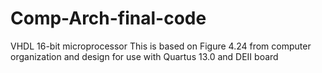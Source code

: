 # Comp-Arch-final-code
VHDL 16-bit microprocessor
This is based on Figure 4.24 from computer organization and design 
for use with Quartus 13.0 and DEII board 
